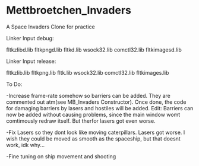 # Mettbroetchen_Invaders
A Space Invaders Clone for practice

Linker Input debug:


fltkzlibd.lib
fltkpngd.lib
fltkd.lib
wsock32.lib
comctl32.lib
fltkimagesd.lib


Linker Input release:


fltkzlib.lib
fltkpng.lib
fltk.lib
wsock32.lib
comctl32.lib
fltkimages.lib

To Do:

-Increase frame-rate somehow so barriers can be added. They are commented out atm(see MB_Invaders Constructor).
Once done, the code for damaging barriers by lasers and hostiles will be added.
Edit: Barriers can now be added without causing problems, since the main window womt comtimously redraw itself. But therfor lasers got even worse.


-Fix Lasers so they dont look like moving caterpillars. Lasers got worse. I wish they could be moved as smooth as the spaceship, but that doesnt work, idk why...

-Fine tuning on ship movement and shooting
